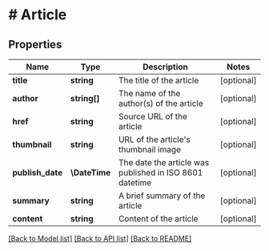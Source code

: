 # # Article

## Properties

| Name             | Type          | Description                                             | Notes      |
| ---------------- | ------------- | ------------------------------------------------------- | ---------- |
| **title**        | **string**    | The title of the article                                | [optional] |
| **author**       | **string[]**  | The name of the author(s) of the article                | [optional] |
| **href**         | **string**    | Source URL of the article                               | [optional] |
| **thumbnail**    | **string**    | URL of the article&#39;s thumbnail image                | [optional] |
| **publish_date** | **\DateTime** | The date the article was published in ISO 8601 datetime | [optional] |
| **summary**      | **string**    | A brief summary of the article                          | [optional] |
| **content**      | **string**    | Content of the article                                  | [optional] |

[[Back to Model list]](../../README.md#models) [[Back to API list]](../../README.md#endpoints) [[Back to README]](../../README.md)

